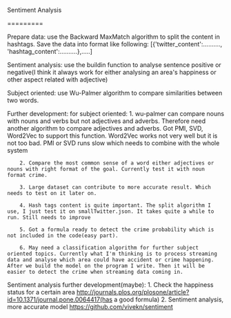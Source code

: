 Sentiment Analysis

=========

Prepare data: use the Backward MaxMatch algorithm to split the content in hashtags. Save the data into format like following: 
	[{'twitter_content':.........., 'hashtag_content':..........},.....]

Sentiment analysis: use the buildin function to analyse sentence positive or negative(I think it always work for either analysing an area's happiness or other aspect related with adjective)

Subject oriented: use Wu-Palmer algorithm to compare similarities between two words. 

Further development: 
	for subject oriented:
		1. wu-palmer can compare nouns with nouns and verbs but not adjectives and adverbs. Therefore need another algorithm to compare adjectives and adverbs. Got PMI, SVD, Word2Vec to support this function. Word2Vec works not very well but it is not too bad. PMI or SVD runs slow which needs to combine with the whole system

		2. Compare the most common sense of a word either adjectives or nouns with right format of the goal. Currently test it with noun format crime.

		3. Large dataset can contribute to more accurate result. Which needs to test on it later on.

		4. Hash tags content is quite important. The split algorithm I use, I just test it on smallTwitter.json. It takes quite a while to run. Still needs to improve

		5. Got a formula ready to detect the crime probability which is not included in the code(easy part).

		6. May need a classification algorithm for further subject oriented topics. Currently what I'm thinking is to process streaming data and analyse which area could have accident or crime happening. After we build the model on the program I write. Then it will be easier to detect the crime when streaming data coming in.


Sentiment analysis further development(maybe): 
	1. Check the happiness status for a certain area
		http://journals.plos.org/plosone/article?id=10.1371/journal.pone.0064417(has a good formula)
	2. Sentiment analysis, more accurate model
		https://github.com/vivekn/sentiment


